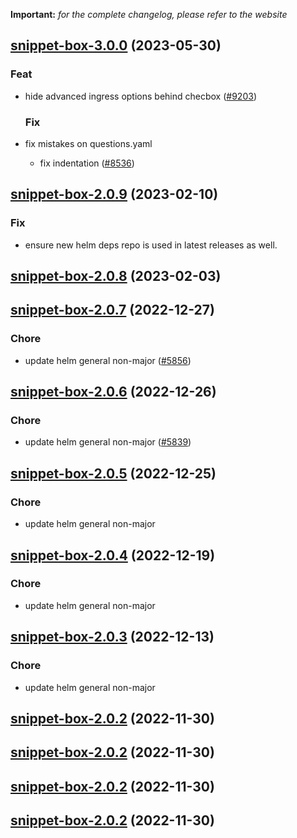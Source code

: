 **Important:**
*for the complete changelog, please refer to the website*




## [snippet-box-3.0.0](https://github.com/truecharts/charts/compare/snippet-box-2.0.9...snippet-box-3.0.0) (2023-05-30)

### Feat

- hide advanced ingress options behind checbox ([#9203](https://github.com/truecharts/charts/issues/9203))
  
  ### Fix

- fix mistakes on questions.yaml
  - fix indentation ([#8536](https://github.com/truecharts/charts/issues/8536))
  
  


## [snippet-box-2.0.9](https://github.com/truecharts/charts/compare/snippet-box-2.0.8...snippet-box-2.0.9) (2023-02-10)

### Fix

- ensure new helm deps repo is used in latest releases as well.
  
  


## [snippet-box-2.0.8](https://github.com/truecharts/charts/compare/snippet-box-2.0.7...snippet-box-2.0.8) (2023-02-03)




## [snippet-box-2.0.7](https://github.com/truecharts/charts/compare/snippet-box-2.0.6...snippet-box-2.0.7) (2022-12-27)

### Chore

- update helm general non-major ([#5856](https://github.com/truecharts/charts/issues/5856))
  
  


## [snippet-box-2.0.6](https://github.com/truecharts/charts/compare/snippet-box-2.0.5...snippet-box-2.0.6) (2022-12-26)

### Chore

- update helm general non-major ([#5839](https://github.com/truecharts/charts/issues/5839))
  
  


## [snippet-box-2.0.5](https://github.com/truecharts/charts/compare/snippet-box-2.0.4...snippet-box-2.0.5) (2022-12-25)

### Chore

- update helm general non-major
  
  


## [snippet-box-2.0.4](https://github.com/truecharts/charts/compare/snippet-box-2.0.3...snippet-box-2.0.4) (2022-12-19)

### Chore

- update helm general non-major
  
  


## [snippet-box-2.0.3](https://github.com/truecharts/charts/compare/snippet-box-2.0.2...snippet-box-2.0.3) (2022-12-13)

### Chore

- update helm general non-major
  
  


## [snippet-box-2.0.2](https://github.com/truecharts/charts/compare/snippet-box-2.0.1...snippet-box-2.0.2) (2022-11-30)




## [snippet-box-2.0.2](https://github.com/truecharts/charts/compare/snippet-box-2.0.1...snippet-box-2.0.2) (2022-11-30)




## [snippet-box-2.0.2](https://github.com/truecharts/charts/compare/snippet-box-2.0.1...snippet-box-2.0.2) (2022-11-30)




## [snippet-box-2.0.2](https://github.com/truecharts/charts/compare/snippet-box-2.0.1...snippet-box-2.0.2) (2022-11-30)




